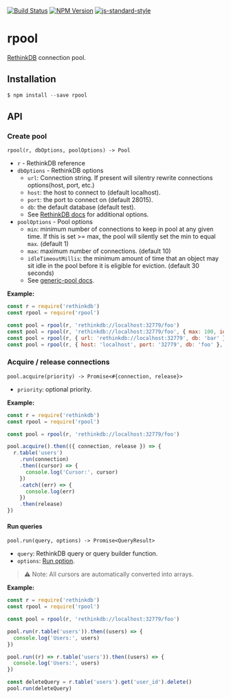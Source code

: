 [![Build Status](https://img.shields.io/travis/dotcypress/rpool.svg?branch=master&style=flat-square)](https://travis-ci.org/dotcypress/rpool)
[![NPM Version](https://img.shields.io/npm/v/rpool.svg?style=flat-square)](https://www.npmjs.com/package/rpool)
[![js-standard-style](https://img.shields.io/badge/code%20style-standard-brightgreen.svg?style=flat-square)](http://standardjs.com/)

# rpool

[RethinkDB](https://rethinkdb.com) connection pool.

## Installation

```js
$ npm install --save rpool
```

## API

### Create pool

`rpool(r, dbOptions, poolOptions) -> Pool`

* `r` - RethinkDB reference
* `dbOptions` - RethinkDB options
  * `url`: Connection string. If present will silentry rewrite connections options(host, port, etc.)
  * `host`: the host to connect to (default localhost).
  * `port`: the port to connect on (default 28015).
  * `db`: the default database (default test).
  * See [RethinkDB docs](https://www.rethinkdb.com/api/javascript/connect/) for additional options.
* `poolOptions` - Pool options
  * `min`: minimum number of connections to keep in pool at any given time. If this is set >= max, the pool will silently set the min to equal `max`. (default 1)
  * `max`: maximum number of connections. (default 10)
  * `idleTimeoutMillis`: the minimum amount of time that an object may sit idle in the pool before it is eligible for eviction. (default 30 seconds)
  * See [generic-pool docs](https://www.npmjs.com/package/generic-pool).

**Example:**

```js
const r = require('rethinkdb')
const rpool = require('rpool')

const pool = rpool(r, 'rethinkdb://localhost:32779/foo')
const pool = rpool(r, 'rethinkdb://localhost:32779/foo', { max: 100, idleTimeoutMillis: 10000 })
const pool = rpool(r, { url: 'rethinkdb://localhost:32779', db: 'bar' }, { max: 100 })
const pool = rpool(r, { host: 'localhost', port: '32779', db: 'foo' }, { max: 10 })
```

### Acquire / release connections

`pool.acquire(priority) -> Promise<#{connection, release}>`

* `priority`: optional priority.

**Example:**
```js
const r = require('rethinkdb')
const rpool = require('rpool')

const pool = rpool(r, 'rethinkdb://localhost:32779/foo')

pool.acquire().then(({ connection, release }) => {
  r.table('users')
    .run(connection)
    .then((cursor) => {
      console.log('Cursor:', cursor)
    })
    .catch((err) => {
      console.log(err)
    })
    .then(release)
})
```

#### Run queries

`pool.run(query, options) -> Promise<QueryResult>`

* `query`: RethinkDB query or query builder function.
* `options`: [Run option](https://www.rethinkdb.com/api/javascript/run/).

> ⚠️ Note: All cursors are automatically converted into arrays.

**Example:**

```js
const r = require('rethinkdb')
const rpool = require('rpool')

const pool = rpool(r, 'rethinkdb://localhost:32779/foo')

pool.run(r.table('users')).then((users) => {
  console.log('Users:', users)
})

pool.run((r) => r.table('users')).then((users) => {
  console.log('Users:', users)
})

const deleteQuery = r.table('users').get('user_id').delete()
pool.run(deleteQuery)
```
